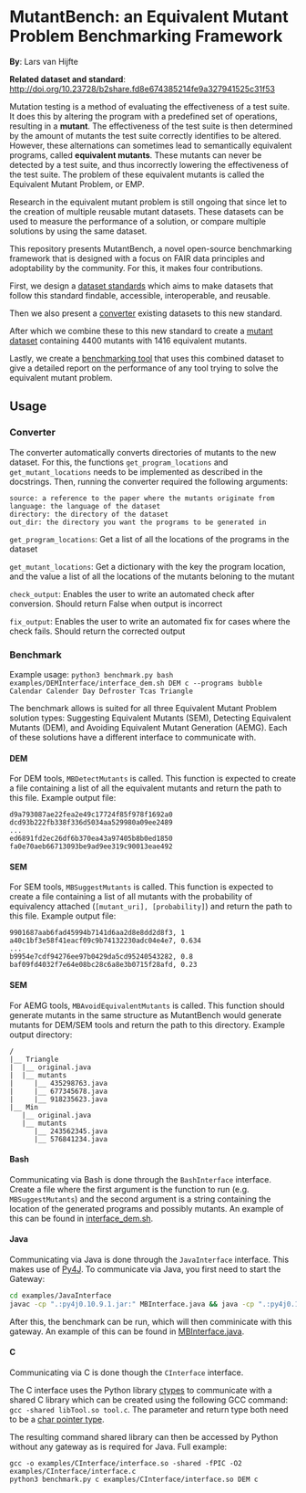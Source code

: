 # MutantBench: an Equivalent Mutant Problem Benchmarking Framework
**By**: Lars van Hijfte

**Related dataset and standard**: http://doi.org/10.23728/b2share.fd8e674385214fe9a327941525c31f53

Mutation testing is a method of evaluating the effectiveness of a test suite. It does this by altering the program with a predefined set of operations, resulting in a __mutant__. The effectiveness of the test suite is then determined by the amount of mutants the test suite correctly identifies to be altered. However, these alternations can sometimes lead to semantically equivalent programs, called __equivalent mutants__. These mutants can never be detected by a test suite, and thus incorrectly lowering the effectiveness of the test suite. The problem of these equivalent mutants is called the Equivalent Mutant Problem, or EMP.

Research in the equivalent mutant problem is still ongoing that since let to the creation of multiple reusable mutant datasets. These datasets can be used to measure the performance of a solution, or compare multiple solutions by using the same dataset.

This repository presents MutantBench, a novel open-source benchmarking framework that is designed with a focus on FAIR data principles and adoptability by the community. For this, it makes four contributions.

First, we design a [dataset standards](mutantbench/standard.ttl) which aims to make datasets that follow this standard findable, accessible, interoperable, and reusable.

Then we also present a [converter](mutantbench/convert.py) existing datasets to this new standard.

After which we combine these to this new standard to create a [mutant dataset](mutantbench/dataset.ttl) containing 4400 mutants with 1416 equivalent mutants.

Lastly, we create a [benchmarking tool](mutantbench/benchmark.py) that uses this combined dataset to give a detailed report on the performance of any tool trying to solve the equivalent mutant problem.

## Usage

### Converter

The converter automatically converts directories of mutants to the new dataset. For this, the functions `get_program_locations` and
`get_mutant_locations` needs to be implemented as described in the docstrings. Then, running the converter required the following arguments:
```
source: a reference to the paper where the mutants originate from
language: the language of the dataset
directory: the directory of the dataset
out_dir: the directory you want the programs to be generated in
```

`get_program_locations`: Get a list of all the locations of the programs in the dataset

`get_mutant_locations`: Get a dictionary with the key the program location, and the value a list of all the locations of the mutants beloning to the mutant

`check_output`: Enables the user to write an automated check after conversion. Should return False when output is incorrect

`fix_output`: Enables the user to write an automated fix for cases where the check fails. Should return the corrected output

### Benchmark


Example usage: `python3 benchmark.py bash examples/DEMInterface/interface_dem.sh DEM c --programs bubble Calendar Calender Day Defroster Tcas Triangle`

The benchmark allows is suited for all three Equivalent Mutant Problem solution types:
Suggesting Equivalent Mutants (SEM), Detecting Equivalent Mutants (DEM), and Avoiding Equivalent Mutant Generation (AEMG). Each of these solutions have a different interface to communicate with.

#### DEM


For DEM tools, `MBDetectMutants` is called. This function is expected to create a file containing a list of all the equivalent mutants and return the path to this file. Example output file:
```
d9a793087ae22fea2e49c17724f85f978f1692a0
dcd93b222fb338f336d5034aa529980a09ee2489
...
ed6891fd2ec26df6b370ea43a97405b8b0ed1850
fa0e70aeb66713093be9ad9ee319c90013eae492
```

#### SEM

For SEM tools, `MBSuggestMutants` is called. This function is expected to create a file containing a list of all mutants with the probability of equivalency attached (`[mutant_uri], [probability]`) and return the path to this file. Example output file:
```
9901687aab6fad45994b7141d6aa2d8e8dd2d8f3, 1
a40c1bf3e58f41eacf09c9b74132230adc04e4e7, 0.634
...
b9954e7cdf94276ee97b0429da5cd95240543282, 0.8
baf09fd4032f7e64e08bc28c6a8e3b0715f28afd, 0.23
```

#### SEM

For AEMG tools, `MBAvoidEquivalentMutants` is called. This function should generate mutants in the same structure as MutantBench would generate mutants for DEM/SEM tools and return the path to this directory. Example output directory:
```
/
|__ Triangle
|  |__ original.java
|  |__ mutants
|     |__ 435298763.java
|     |__ 677345678.java
|     |__ 918235623.java
|__ Min
   |__ original.java
   |__ mutants
      |__ 243562345.java
      |__ 576841234.java
```


#### Bash

Communicating via Bash is done through the `BashInterface` interface.
Create a file where the first argument is the function to run (e.g. `MBSuggestMutants`) and the second argument is a string containing the location of the generated programs and possibly mutants.
An example of this can be found in [interface_dem.sh](examples/DEMInterface/interface_dem.sh).

#### Java

Communicating via Java is done through the `JavaInterface` interface. This makes use of [Py4J](https://www.py4j.org/).
To communicate via Java, you first need to start the Gateway:
```bash
cd examples/JavaInterface
javac -cp ".:py4j0.10.9.1.jar:" MBInterface.java && java -cp ".:py4j0.10.9.1.jar:" MBInterface
```
After this, the benchmark can be run, which will then comminicate with this gateway.
An example of this can be found in [MBInterface.java](examples/JavaInterface/MBInterface.java).


#### C

Communicating via C is done though the `CInterface` interface.

The C interface uses the Python library [ctypes](https://docs.python.org/3/library/ctypes.html)
to communicate with a shared C library which can be created using the following GCC command: `gcc -shared libTool.so tool.c`.
The parameter and return type both need to be a [char pointer type](https://docs.python.org/3/library/ctypes.html\#ctypes.c_char_p).

The resulting command shared library can then be accessed by Python without any gateway as is required for Java. Full example:
```
gcc -o examples/CInterface/interface.so -shared -fPIC -O2 examples/CInterface/interface.c
python3 benchmark.py c examples/CInterface/interface.so DEM c
```
